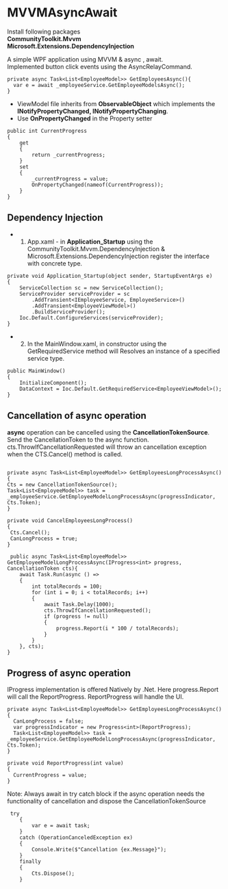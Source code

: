 # MVVMAsyncAwait  

Install following packages  
**CommunityToolkit.Mvvm**  
**Microsoft.Extensions.DependencyInjection**

A simple WPF application using MVVM & async , await.  
Implemented button click events using the AsyncRelayCommand.

```  
private async Task<List<EmployeeModel>> GetEmployeesAsync(){
  var e = await _employeeService.GetEmployeeModelsAsync();
}  
```  

- ViewModel file inherits from **ObservableObject** which implements the **INotifyPropertyChanged, INotifyPropertyChanging**.  
- Use **OnPropertyChanged** in the Property setter 
```
public int CurrentProgress
{
    get
    {
        return _currentProgress;
    }
    set
    {
        _currentProgress = value;
        OnPropertyChanged(nameof(CurrentProgress));
    }
}
```

## Dependency Injection  
- 1. App.xaml - in **Application_Startup** using the CommunityToolkit.Mvvm.DependencyInjection & Microsoft.Extensions.DependencyInjection register the interface with concrete type.  
```
private void Application_Startup(object sender, StartupEventArgs e)
{
    ServiceCollection sc = new ServiceCollection();
    ServiceProvider serviceProvider = sc
        .AddTransient<IEmployeeService, EmployeeService>()
        .AddTransient<EmployeeViewModel>()
        .BuildServiceProvider();
    Ioc.Default.ConfigureServices(serviceProvider);
}
```  
- 2.  In the MainWindow.xaml, in constructor using the GetRequiredService method will Resolves an instance of a specified service type.  
```
public MainWindow()
{
    InitializeComponent();
    DataContext = Ioc.Default.GetRequiredService<EmployeeViewModel>();
}
```

## Cancellation of async operation  

**async** operation can be cancelled using the **CancellationTokenSource**. Send the CancellationToken to the async function. cts.ThrowIfCancellationRequested will throw an cancellation exception when the CTS.Cancel() method is called.

```

private async Task<List<EmployeeModel>> GetEmployeesLongProcessAsync()
{
Cts = new CancellationTokenSource();  
Task<List<EmployeeModel>> task = _employeeService.GetEmployeeModelLongProcessAsync(progressIndicator, Cts.Token);  
}  

private void CancelEmployeesLongProcess()
{
 Cts.Cancel();  
 CanLongProcess = true;  
}
```

```
 public async Task<List<EmployeeModel>> GetEmployeeModelLongProcessAsync(IProgress<int> progress, CancellationToken cts){  
	await Task.Run(async () =>
	{
		int totalRecords = 100;
		for (int i = 0; i < totalRecords; i++)
		{
			await Task.Delay(1000);
			cts.ThrowIfCancellationRequested();  
			if (progress != null)
			{
				progress.Report(i * 100 / totalRecords);  
			}
		}
	}, cts);
}  
```

## Progress of async operation  

IProgress<T> implementation is offered Natively by .Net. Here progress.Report will call the ReportProgress. ReportProgress will handle the UI.  

```
private async Task<List<EmployeeModel>> GetEmployeesLongProcessAsync()
{
  CanLongProcess = false;
  var progressIndicator = new Progress<int>(ReportProgress);
  Task<List<EmployeeModel>> task = _employeeService.GetEmployeeModelLongProcessAsync(progressIndicator, Cts.Token);
}

private void ReportProgress(int value)
{
  CurrentProgress = value;
}
```

Note: Always await in try catch block if the async operation needs the functionality of cancellation and dispose the CancellationTokenSource
```
 try
	{
		var e = await task;
	}
	catch (OperationCanceledException ex)
	{
		Console.Write($"Cancellation {ex.Message}");
	}
	finally
	{
		Cts.Dispose();
	}
```
